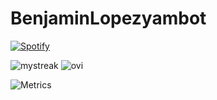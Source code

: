 # BenjaminLopezyambot

[![Spotify](https://novatorem.bgstatic.vercel.app/api/spotify)](https://open.spotify.com/embed/track/1ID1QFSNNxi0hiZCNcwjUC?utm_source=generator&theme=0)

<img src="https://github-readme-streak-stats.herokuapp.com/?user=benjaminlopezyambot&theme=tokyonight" alt="mystreak"/>

<img src="https://github-readme-stats.vercel.app/api/top-langs?username=mbenjaminlopezyambot&show_icons=true&locale=en&layout=compact&theme=chartreuse-dark" alt="ovi" />

![Metrics](https://metrics.lecoq.io/benjaminlopezyambot?template=classic&base.header=0&gists=1&lines=1&config.timezone=America%2FToronto)
